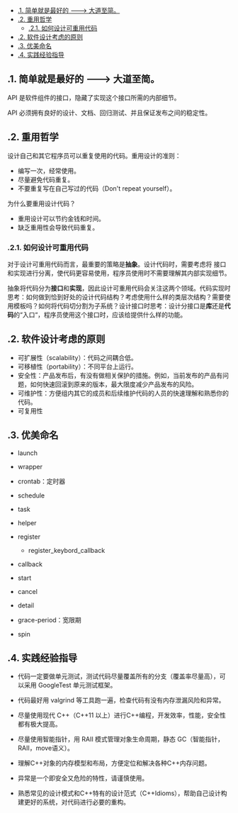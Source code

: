<!--
 * @Author: JohnJeep
 * @Date: 2021-08-22 00:01:17
 * @LastEditTime: 2023-05-27 15:43:54
 * @LastEditors: JohnJeep
 * @Description: In User Settings Edit
-->

<!-- TOC -->

- [.1. 简单就是最好的 ---\> 大道至简。](#1-简单就是最好的-----大道至简)
- [.2. 重用哲学](#2-重用哲学)
  - [.2.1. 如何设计可重用代码](#21-如何设计可重用代码)
- [.2. 软件设计考虑的原则](#2-软件设计考虑的原则)
- [.3. 优美命名](#3-优美命名)
- [.4. 实践经验指导](#4-实践经验指导)

<!-- /TOC -->

## .1. 简单就是最好的 ---> 大道至简。

API 是软件组件的接口，隐藏了实现这个接口所需的内部细节。

API 必须拥有良好的设计、文档、回归测试、并且保证发布之间的稳定性。

## .2. 重用哲学

设计自己和其它程序员可以重复使用的代码。重用设计的准则：

- 编写一次，经常使用。
- 尽量避免代码重复。
- 不要重复写在自己写过的代码（Don't repeat yourself）。

为什么要重用设计代码？

- 重用设计可以节约金钱和时间。
- 缺乏重用性会导致代码重复。

### .2.1. 如何设计可重用代码

对于设计可重用代码而言，最重要的策略是**抽象**。设计代码时，需要考虑将    接口和实现进行分离，使代码更容易使用，程序员使用时不需要理解其内部实现细节。

​    抽象将代码分为**接口**和**实现**，因此设计可重用代码会关注这两个领域。代码实现时思考：如何做到恰到好处的设计代码结构？考虑使用什么样的类层次结构？需要使用模板吗？如何将代码切分割为子系统？设计接口时思考：设计分接口是**库**还是**代码**的“入口“，程序员使用这个接口时，应该给提供什么样的功能。

## .2. 软件设计考虑的原则

- 可扩展性（scalability）：代码之间耦合低。
- 可移植性（portability）：不同平台上运行。
- 安全性：产品发布后，有没有做相关保护的措施。例如，当前发布的产品有问题，如何快速回滚到原来的版本，最大限度减少产品发布的风险。
- 可维护性：方便组内其它的成员和后续维护代码的人员的快速理解和熟悉你的代码。
- 可复用性



## .3. 优美命名

- launch
- wrapper
- crontab：定时器
- schedule
- task
- helper
- register
  
  - register_keybord_callback
- callback
- start
- cancel
- detail
- grace-period：宽限期
- spin

## .4. 实践经验指导

- 代码一定要做单元测试，测试代码尽量覆盖所有的分支（覆盖率尽量高），可以采用 GoogleTest 单元测试框架。
- 代码最好用 valgrind 等工具跑一遍，检查代码有没有内存泄漏风险和异常。
- 尽量使用现代 C++（C++11 以上）进行C++编程，开发效率，性能，安全性都有极大提高。

- 尽量使用智能指针，用 RAII 模式管理对象生命周期，静态 GC（智能指针，RAII，move语义）。
- 理解C++对象的内存模型和布局，方便定位和解决各种C++内存问题。
- 异常是一个即安全又危险的特性，请谨慎使用。
- 熟悉常见的设计模式和C++特有的设计范式（C++Idioms），帮助自己设计构建更好的系统，对代码进行必要的重构。